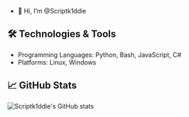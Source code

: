 - 👋 Hi, I’m @Scriptk1ddie

## 🛠️ Technologies & Tools
- Programming Languages: Python, Bash, JavaScript, C#
- Platforms: Linux, Windows

## 📈 GitHub Stats
![Scriptk1ddie's GitHub stats](https://github-readme-stats.vercel.app/api?username=Scriptk1ddie&show_icons=true&theme=radical)